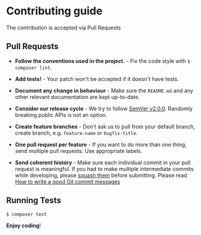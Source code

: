 # Contributing guide

The contribution is accepted via Pull Requests

## Pull Requests

- **Follow the conventions used in the project.** - Fix the code style with `$ composer lint`.

- **Add tests!** - Your patch won't be accepted if it doesn't have tests.

- **Document any change in behaviour** - Make sure the `README.md` and any other relevant documentation are kept up-to-date.

- **Consider our release cycle** - We try to follow [SemVer v2.0.0](http://semver.org/).
    Randomly breaking public APIs is not an option.

- **Create feature branches** - Don't ask us to pull from your default branch, create branch, e.g. `feature-name` or `bugfix-title`.

- **One pull request per feature** - If you want to do more than one thing, send multiple pull requests. Use appropriate labels.

- **Send coherent history** - Make sure each individual commit in your pull request is meaningful.
    If you had to make multiple intermediate commits while developing, please [squash them](http://www.git-scm.com/book/en/v2/Git-Tools-Rewriting-History#Changing-Multiple-Commit-Messages) before submitting.
    Please read [How to write a good Git commit messages](https://chris.beams.io/posts/git-commit/)


## Running Tests

~~~bash
$ composer test
~~~

**Enjoy coding**!
